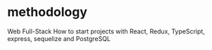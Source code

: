 # methodology
Web Full-Stack   How to start projects with React, Redux, TypeScript, express, sequelize and PostgreSQL

